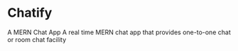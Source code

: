 # Chatify
A MERN Chat App
A real time MERN chat app that provides one-to-one chat or room chat facility
